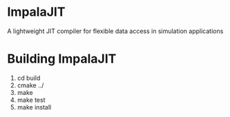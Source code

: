 # ImpalaJIT
A lightweight JIT compiler for flexible data access in simulation applications

# Building ImpalaJIT
1. cd build
2. cmake ../
3. make
4. make test
5. make install